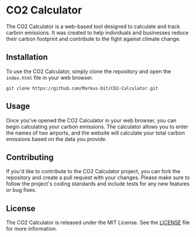 # CO2 Calculator

The CO2 Calculator is a web-based tool designed to calculate and track carbon emissions. It was created to help individuals and businesses reduce their carbon footprint and contribute to the fight against climate change.

## Installation

To use the CO2 Calculator, simply clone the repository and open the `index.html` file in your web browser.
```
git clone https://github.com/Markus-bit/CO2-Calculator.git
```

## Usage

Once you've opened the CO2 Calculator in your web browser, you can begin calculating your carbon emissions. The calculator allows you to enter the names of two airports, and the website will calculate your total carbon emissions based on the data you provide.

## Contributing

If you'd like to contribute to the CO2 Calculator project, you can fork the repository and create a pull request with your changes. Please make sure to follow the project's coding standards and include tests for any new features or bug fixes.

## License

The CO2 Calculator is released under the MIT License. See the [LICENSE](LICENSE) file for more information.
